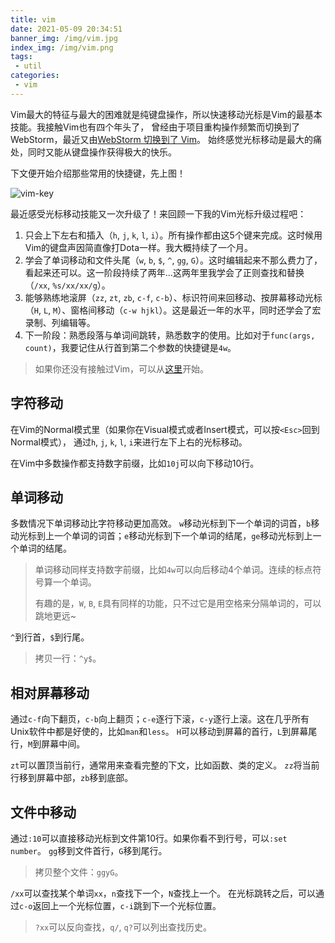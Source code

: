 ```yaml
---
title: vim
date: 2021-05-09 20:34:51
banner_img: /img/vim.jpg
index_img: /img/vim.png
tags: 
 - util
categories:
 - vim
---
```


Vim最大的特征与最大的困难就是纯键盘操作，所以快速移动光标是Vim的最基本技能。我接触Vim也有四个年头了， 曾经由于项目重构操作频繁而切换到了WebStorm，最近又由[WebStorm 切换到了 Vim](https://harttle.land/2015/11/04/vim-ide.html)。 始终感觉光标移动是最大的痛处，同时又能从键盘操作获得极大的快乐。

下文便开始介绍那些常用的快捷键，先上图！

![vim-key](https://i.loli.net/2021/05/09/6hnc7U2orVyWPKi.png)

最近感受光标移动技能又一次升级了！来回顾一下我的Vim光标升级过程吧：

1. 只会上下左右和插入（`h`, `j`, `k`, `l`, `i`）。所有操作都由这5个键来完成。这时候用Vim的键盘声因简直像打Dota一样。我大概持续了一个月。
2. 学会了单词移动和文件头尾（`w`, `b`, `$`, `^`, `gg`, `G`）。这时编辑起来不那么费力了，看起来还可以。这一阶段持续了两年…这两年里我学会了正则查找和替换（`/xx`, `%s/xx/xx/g`）。
3. 能够熟练地滚屏（`zz`, `zt`, `zb`, `c-f`, `c-b`）、标识符间来回移动、按屏幕移动光标（`H`, `L`, `M`）、窗格间移动（`c-w hjkl`）。这是最近一年的水平，同时还学会了宏录制、列编辑等。
4. 下一阶段：熟悉段落与单词间跳转，熟悉数字的使用。比如对于`func(args, count)`，我要记住从行首到第二个参数的快捷键是`4w`。

> 如果你还没有接触过Vim，可以从[这里](https://harttle.land/2013/11/08/vim-config.html)开始。

## 字符移动

在Vim的Normal模式里（如果你在Visual模式或者Insert模式，可以按`<Esc>`回到Normal模式）， 通过`h`, `j`, `k`, `l`, `i`来进行左下上右的光标移动。

在Vim中多数操作都支持数字前缀，比如`10j`可以向下移动10行。

## 单词移动

多数情况下单词移动比字符移动更加高效。 `w`移动光标到下一个单词的词首，`b`移动光标到上一个单词的词首；`e`移动光标到下一个单词的结尾，`ge`移动光标到上一个单词的结尾。

> 单词移动同样支持数字前缀，比如`4w`可以向后移动4个单词。连续的标点符号算一个单词。
>
> 有趣的是，`W`, `B`, `E`具有同样的功能，只不过它是用空格来分隔单词的，可以跳地更远~

`^`到行首，`$`到行尾。

> 拷贝一行：`^y$`。

## 相对屏幕移动

通过`c-f`向下翻页，`c-b`向上翻页；`c-e`逐行下滚，`c-y`逐行上滚。这在几乎所有Unix软件中都是好使的，比如`man`和`less`。 `H`可以移动到屏幕的首行，`L`到屏幕尾行，`M`到屏幕中间。

`zt`可以置顶当前行，通常用来查看完整的下文，比如函数、类的定义。 `zz`将当前行移到屏幕中部，`zb`移到底部。

## 文件中移动

通过`:10`可以直接移动光标到文件第10行。如果你看不到行号，可以`:set number`。 `gg`移到文件首行，`G`移到尾行。

> 拷贝整个文件：`ggyG`。

`/xx`可以查找某个单词`xx`，`n`查找下一个，`N`查找上一个。 在光标跳转之后，可以通过`c-o`返回上一个光标位置，`c-i`跳到下一个光标位置。

> `?xx`可以反向查找，`q/`, `q?`可以列出查找历史。